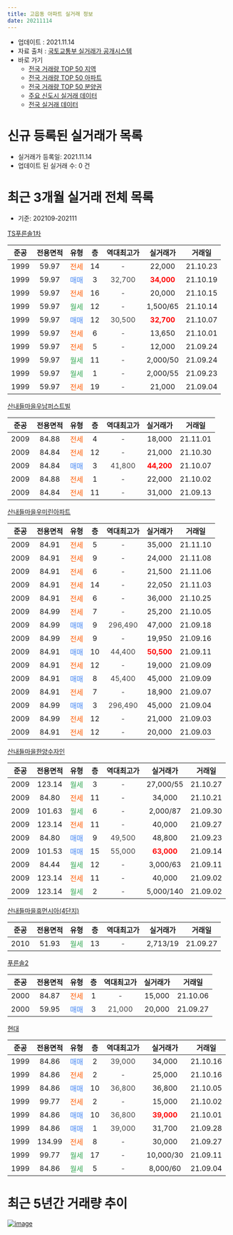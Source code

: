 ```yaml
---
title: 고읍동 아파트 실거래 정보
date: 20211114
---
```


* 업데이트 : 2021.11.14
* 자료 출처 : [국토교통부 실거래가 공개시스템](http://rt.molit.go.kr)
* 바로 가기
    * [전국 거래량 TOP 50 지역](https://apt-info.github.io/apt-trade-info/tr)
    * [전국 거래량 TOP 50 아파트](https://apt-info.github.io/apt-trade-info/ta)
    * [전국 거래량 TOP 50 분양권](https://apt-info.github.io/apt-trade-info/tb)
    * [주요 신도시 실거래 데이터](https://apt-info.github.io/apt-trade-info/newtown)
    * [전국 실거래 데이터](https://apt-info.github.io/apt-trade-info/all)



<script async src="https://pagead2.googlesyndication.com/pagead/js/adsbygoogle.js"></script>
<!-- 기본광고 -->
<ins class="adsbygoogle"
     style="display:block"
     data-ad-client="ca-pub-1142216861245946"
     data-ad-slot="4805727019"
     data-ad-format="auto"
     data-full-width-responsive="true"></ins>
<script>
     (adsbygoogle = window.adsbygoogle || []).push({});
</script>


# 신규 등록된 실거래가 목록

* 실거래가 등록일: 2021.11.14
* 업데이트 된 실거래 수: 0 건




<script async src="https://pagead2.googlesyndication.com/pagead/js/adsbygoogle.js"></script>
<!-- 기본광고 -->
<ins class="adsbygoogle"
     style="display:block"
     data-ad-client="ca-pub-1142216861245946"
     data-ad-slot="4805727019"
     data-ad-format="auto"
     data-full-width-responsive="true"></ins>
<script>
     (adsbygoogle = window.adsbygoogle || []).push({});
</script>


# 최근 3개월 실거래 전체 목록
* 기준: 202109-202111


[TS푸른솔1차](https://search.naver.com/search.naver?query=TS%ED%91%B8%EB%A5%B8%EC%86%941%EC%B0%A8)

|준공|전용면적|유형|층|역대최고가|실거래가|거래일|
|:---:|:---:|:---:|:---:|:---:|:---:|:---:|
|1999|59.97|<span style="color:#FF5A00">전세</span>|14|<span style="color:#444444">-</span>|22,000|21.10.23|
|1999|59.97|<span style="color:#4285F3">매매</span>|3|<span style="color:#444444">32,700</span>|<b><span style="color:#FF0000">34,000</span></b>|21.10.19|
|1999|59.97|<span style="color:#FF5A00">전세</span>|16|<span style="color:#444444">-</span>|20,000|21.10.15|
|1999|59.97|<span style="color:#34A853">월세</span>|12|<span style="color:#444444">-</span>|1,500/65|21.10.14|
|1999|59.97|<span style="color:#4285F3">매매</span>|12|<span style="color:#444444">30,500</span>|<b><span style="color:#FF0000">32,700</span></b>|21.10.07|
|1999|59.97|<span style="color:#FF5A00">전세</span>|6|<span style="color:#444444">-</span>|13,650|21.10.01|
|1999|59.97|<span style="color:#FF5A00">전세</span>|5|<span style="color:#444444">-</span>|12,000|21.09.24|
|1999|59.97|<span style="color:#34A853">월세</span>|11|<span style="color:#444444">-</span>|2,000/50|21.09.24|
|1999|59.97|<span style="color:#34A853">월세</span>|1|<span style="color:#444444">-</span>|2,000/55|21.09.23|
|1999|59.97|<span style="color:#FF5A00">전세</span>|19|<span style="color:#444444">-</span>|21,000|21.09.04|

[산내들마을우남퍼스트빌](https://search.naver.com/search.naver?query=%EC%82%B0%EB%82%B4%EB%93%A4%EB%A7%88%EC%9D%84%EC%9A%B0%EB%82%A8%ED%8D%BC%EC%8A%A4%ED%8A%B8%EB%B9%8C)

|준공|전용면적|유형|층|역대최고가|실거래가|거래일|
|:---:|:---:|:---:|:---:|:---:|:---:|:---:|
|2009|84.88|<span style="color:#FF5A00">전세</span>|4|<span style="color:#444444">-</span>|18,000|21.11.01|
|2009|84.84|<span style="color:#FF5A00">전세</span>|12|<span style="color:#444444">-</span>|21,000|21.10.30|
|2009|84.84|<span style="color:#4285F3">매매</span>|3|<span style="color:#444444">41,800</span>|<b><span style="color:#FF0000">44,200</span></b>|21.10.07|
|2009|84.88|<span style="color:#FF5A00">전세</span>|1|<span style="color:#444444">-</span>|22,000|21.10.02|
|2009|84.84|<span style="color:#FF5A00">전세</span>|11|<span style="color:#444444">-</span>|31,000|21.09.13|

[산내들마을우미린아파트](https://search.naver.com/search.naver?query=%EC%82%B0%EB%82%B4%EB%93%A4%EB%A7%88%EC%9D%84%EC%9A%B0%EB%AF%B8%EB%A6%B0%EC%95%84%ED%8C%8C%ED%8A%B8)

|준공|전용면적|유형|층|역대최고가|실거래가|거래일|
|:---:|:---:|:---:|:---:|:---:|:---:|:---:|
|2009|84.91|<span style="color:#FF5A00">전세</span>|5|<span style="color:#444444">-</span>|35,000|21.11.10|
|2009|84.91|<span style="color:#FF5A00">전세</span>|9|<span style="color:#444444">-</span>|24,000|21.11.08|
|2009|84.91|<span style="color:#FF5A00">전세</span>|6|<span style="color:#444444">-</span>|21,500|21.11.06|
|2009|84.91|<span style="color:#FF5A00">전세</span>|14|<span style="color:#444444">-</span>|22,050|21.11.03|
|2009|84.91|<span style="color:#FF5A00">전세</span>|6|<span style="color:#444444">-</span>|36,000|21.10.25|
|2009|84.99|<span style="color:#FF5A00">전세</span>|7|<span style="color:#444444">-</span>|25,200|21.10.05|
|2009|84.99|<span style="color:#4285F3">매매</span>|9|<span style="color:#444444">296,490</span>|47,000|21.09.18|
|2009|84.99|<span style="color:#FF5A00">전세</span>|9|<span style="color:#444444">-</span>|19,950|21.09.16|
|2009|84.91|<span style="color:#4285F3">매매</span>|10|<span style="color:#444444">44,400</span>|<b><span style="color:#FF0000">50,500</span></b>|21.09.11|
|2009|84.91|<span style="color:#FF5A00">전세</span>|12|<span style="color:#444444">-</span>|19,000|21.09.09|
|2009|84.91|<span style="color:#4285F3">매매</span>|8|<span style="color:#444444">45,400</span>|45,000|21.09.09|
|2009|84.91|<span style="color:#FF5A00">전세</span>|7|<span style="color:#444444">-</span>|18,900|21.09.07|
|2009|84.99|<span style="color:#4285F3">매매</span>|3|<span style="color:#444444">296,490</span>|45,000|21.09.04|
|2009|84.99|<span style="color:#FF5A00">전세</span>|12|<span style="color:#444444">-</span>|21,000|21.09.03|
|2009|84.91|<span style="color:#FF5A00">전세</span>|12|<span style="color:#444444">-</span>|20,000|21.09.03|

[산내들마을한양수자인](https://search.naver.com/search.naver?query=%EC%82%B0%EB%82%B4%EB%93%A4%EB%A7%88%EC%9D%84%ED%95%9C%EC%96%91%EC%88%98%EC%9E%90%EC%9D%B8)

|준공|전용면적|유형|층|역대최고가|실거래가|거래일|
|:---:|:---:|:---:|:---:|:---:|:---:|:---:|
|2009|123.14|<span style="color:#34A853">월세</span>|3|<span style="color:#444444">-</span>|27,000/55|21.10.27|
|2009|84.80|<span style="color:#FF5A00">전세</span>|11|<span style="color:#444444">-</span>|34,000|21.10.21|
|2009|101.63|<span style="color:#34A853">월세</span>|6|<span style="color:#444444">-</span>|2,000/87|21.09.30|
|2009|123.14|<span style="color:#FF5A00">전세</span>|11|<span style="color:#444444">-</span>|40,000|21.09.27|
|2009|84.80|<span style="color:#4285F3">매매</span>|9|<span style="color:#444444">49,500</span>|48,800|21.09.23|
|2009|101.53|<span style="color:#4285F3">매매</span>|15|<span style="color:#444444">55,000</span>|<b><span style="color:#FF0000">63,000</span></b>|21.09.14|
|2009|84.44|<span style="color:#34A853">월세</span>|12|<span style="color:#444444">-</span>|3,000/63|21.09.11|
|2009|123.14|<span style="color:#FF5A00">전세</span>|11|<span style="color:#444444">-</span>|40,000|21.09.02|
|2009|123.14|<span style="color:#34A853">월세</span>|2|<span style="color:#444444">-</span>|5,000/140|21.09.02|

[산내들마을휴먼시아(4단지)](https://search.naver.com/search.naver?query=%EC%82%B0%EB%82%B4%EB%93%A4%EB%A7%88%EC%9D%84%ED%9C%B4%EB%A8%BC%EC%8B%9C%EC%95%84%284%EB%8B%A8%EC%A7%80%29)

|준공|전용면적|유형|층|역대최고가|실거래가|거래일|
|:---:|:---:|:---:|:---:|:---:|:---:|:---:|
|2010|51.93|<span style="color:#34A853">월세</span>|13|<span style="color:#444444">-</span>|2,713/19|21.09.27|

[푸른솔2](https://search.naver.com/search.naver?query=%ED%91%B8%EB%A5%B8%EC%86%942)

|준공|전용면적|유형|층|역대최고가|실거래가|거래일|
|:---:|:---:|:---:|:---:|:---:|:---:|:---:|
|2000|84.87|<span style="color:#FF5A00">전세</span>|1|<span style="color:#444444">-</span>|15,000|21.10.06|
|2000|59.95|<span style="color:#4285F3">매매</span>|3|<span style="color:#444444">21,000</span>|20,000|21.09.27|


<script async src="https://pagead2.googlesyndication.com/pagead/js/adsbygoogle.js"></script>
<!-- 기본광고 -->
<ins class="adsbygoogle"
     style="display:block"
     data-ad-client="ca-pub-1142216861245946"
     data-ad-slot="4805727019"
     data-ad-format="auto"
     data-full-width-responsive="true"></ins>
<script>
     (adsbygoogle = window.adsbygoogle || []).push({});
</script>


[현대](https://search.naver.com/search.naver?query=%ED%98%84%EB%8C%80)

|준공|전용면적|유형|층|역대최고가|실거래가|거래일|
|:---:|:---:|:---:|:---:|:---:|:---:|:---:|
|1999|84.86|<span style="color:#4285F3">매매</span>|2|<span style="color:#444444">39,000</span>|34,000|21.10.16|
|1999|84.86|<span style="color:#FF5A00">전세</span>|2|<span style="color:#444444">-</span>|25,000|21.10.16|
|1999|84.86|<span style="color:#4285F3">매매</span>|10|<span style="color:#444444">36,800</span>|36,800|21.10.05|
|1999|99.77|<span style="color:#FF5A00">전세</span>|2|<span style="color:#444444">-</span>|15,000|21.10.02|
|1999|84.86|<span style="color:#4285F3">매매</span>|10|<span style="color:#444444">36,800</span>|<b><span style="color:#FF0000">39,000</span></b>|21.10.01|
|1999|84.86|<span style="color:#4285F3">매매</span>|1|<span style="color:#444444">39,000</span>|31,700|21.09.28|
|1999|134.99|<span style="color:#FF5A00">전세</span>|8|<span style="color:#444444">-</span>|30,000|21.09.27|
|1999|99.77|<span style="color:#34A853">월세</span>|17|<span style="color:#444444">-</span>|10,000/30|21.09.11|
|1999|84.86|<span style="color:#34A853">월세</span>|5|<span style="color:#444444">-</span>|8,000/60|21.09.04|



<script async src="https://pagead2.googlesyndication.com/pagead/js/adsbygoogle.js"></script>
<!-- 기본광고 -->
<ins class="adsbygoogle"
     style="display:block"
     data-ad-client="ca-pub-1142216861245946"
     data-ad-slot="4805727019"
     data-ad-format="auto"
     data-full-width-responsive="true"></ins>
<script>
     (adsbygoogle = window.adsbygoogle || []).push({});
</script>


# 최근 5년간 거래량 추이


<div style="width:100%;">
    <canvas id="deal_progress" height="200"></canvas>
</div>

<script>
new Chart(document.getElementById("deal_progress"), {
    type: 'line',
    data: {
        labels: ['16.01','16.02','16.03','16.04','16.05','16.06','16.07','16.08','16.09','16.10','16.11','16.12','17.01','17.02','17.03','17.04','17.05','17.06','17.07','17.08','17.09','17.10','17.11','17.12','18.01','18.02','18.03','18.04','18.05','18.06','18.07','18.08','18.09','18.10','18.11','18.12','19.01','19.02','19.03','19.04','19.05','19.06','19.07','19.08','19.09','19.10','19.11','19.12','20.01','20.02','20.03','20.04','20.05','20.06','20.07','20.08','20.09','20.10','20.11','20.12','21.01','21.02','21.03','21.04','21.05','21.06','21.07','21.08','21.09','21.10','21.11'],
        datasets: [{
            label: '매매/분양권',
            data: [18,30,35,18,16,12,13,17,17,24,13,18,5,11,10,15,13,16,7,9,13,10,14,11,11,13,15,9,7,7,10,18,12,8,6,9,10,8,8,7,11,8,9,15,22,25,30,42,15,32,24,15,24,33,19,7,18,13,29,38,18,13,23,13,17,7,12,16,8,6,0],
            borderColor: "rgba(66, 133, 243, 1)",
            backgroundColor: "rgba(66, 133, 243, 0.05)",
            borderWidth: 1,
            pointRadius: 0,
            fill: false,
            lineTension: 0
        },{
            label: '전/월세',
            data: [18,19,22,18,19,77,16,21,14,21,16,17,12,16,16,12,20,12,13,18,21,14,21,21,24,10,28,12,23,59,22,10,15,20,14,18,17,15,19,18,16,15,24,31,16,18,11,9,12,15,16,9,24,46,22,16,22,18,15,13,26,15,22,16,19,19,22,29,19,13,5],
            borderColor: "rgba(255, 90, 0, 1)",
            backgroundColor: "rgba(255, 90, 0, 0.05)",
            borderWidth: 1,
            pointRadius: 0,
            fill: false,
            lineTension: 0
        },{
            label: '합계',
            data: [36,49,57,36,35,89,29,38,31,45,29,35,17,27,26,27,33,28,20,27,34,24,35,32,35,23,43,21,30,66,32,28,27,28,20,27,27,23,27,25,27,23,33,46,38,43,41,51,27,47,40,24,48,79,41,23,40,31,44,51,44,28,45,29,36,26,34,45,27,19,5],
            borderColor: "rgba(0, 0, 0, 1)",
            backgroundColor: "rgba(0, 0, 0, 0.03)",
            borderWidth: 0.1,
            pointRadius: 0,
            fill: true,
            lineTension: 0
        }
        ]
    },
    options: {
        responsive: true,
        title: {
            display: false
        },
        tooltips: {
            mode: 'index',
            intersect: false
        },
        hover: {
            mode: 'nearest',
            intersect: true
        },
        scales: {
            xAxes: [{
                display: true,
                scaleLabel: {
                    display: true,
                    labelString: '년/월'
                }
            }],
            yAxes: [{
                display: true,
                ticks: {
                    suggestedMin: 0,
                },
                scaleLabel: {
                    display: true,
                    labelString: '실거래 수'
                }
            }]
        }
    }
});

</script>


[![image](https://apt-info.github.io/images/2020-01-03-apt-trade-info/1024x500.png)](https://play.google.com/store/apps/details?id=com.aptinfo.apttradeinfo)

